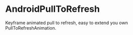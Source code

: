 AndroidPullToRefresh
====================

Keyframe animated pull to refresh, easy to extend you own PullToRefreshAnimation.
